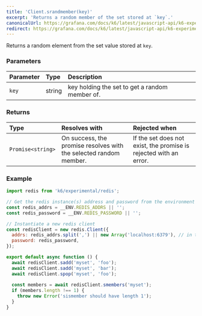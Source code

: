 ```yaml
---
title: 'Client.srandmember(key)'
excerpt: 'Returns a random member of the set stored at `key`.'
canonicalUrl: https://grafana.com/docs/k6/latest/javascript-api/k6-experimental/redis/client/client-srandmember/
redirect: https://grafana.com/docs/k6/latest/javascript-api/k6-experimental/redis/client/client-srandmember/
---
```


Returns a random element from the set value stored at `key`.

### Parameters

| Parameter | Type   | Description                                    |
| :-------- | :----- | :--------------------------------------------- |
| `key`     | string | key holding the set to get a random member of. |


### Returns

| Type              | Resolves with                                                                | Rejected when                                                              |
| :---------------- | :------------------------------------------------------------------------ | :-------------------------------------------------------------------- |
| `Promise<string>` | On success, the promise resolves with the selected random member. | If the set does not exist, the promise is rejected with an error. |

### Example

<CodeGroup labels={[]}>

```javascript
import redis from 'k6/experimental/redis';

// Get the redis instance(s) address and password from the environment
const redis_addrs = __ENV.REDIS_ADDRS || '';
const redis_password = __ENV.REDIS_PASSWORD || '';

// Instantiate a new redis client
const redisClient = new redis.Client({
  addrs: redis_addrs.split(',') || new Array('localhost:6379'), // in the form of 'host:port', separated by commas
  password: redis_password,
});

export default async function () {
  await redisClient.sadd('myset', 'foo');
  await redisClient.sadd('myset', 'bar');
  await redisClient.spop('myset', 'foo');
  
  const members = await redisClient.smembers('myset');
  if (members.length !== 1) {
    throw new Error('sismember should have length 1');
  }
}
```

</CodeGroup>